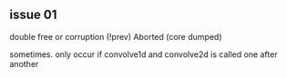 ## issue 01
double free or corruption (!prev)
Aborted (core dumped)

sometimes. only occur if convolve1d and convolve2d is called one after another
